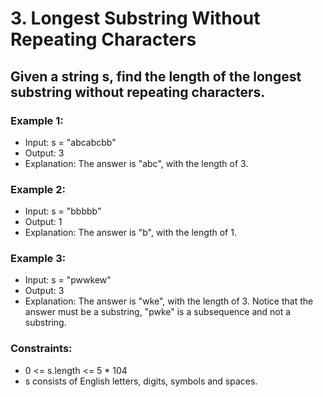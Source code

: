 # 3. Longest Substring Without Repeating Characters
## Given a string s, find the length of the longest substring without repeating characters.

### Example 1:

- Input: s = "abcabcbb"
- Output: 3
- Explanation: The answer is "abc", with the length of 3.

### Example 2:

- Input: s = "bbbbb"
- Output: 1
- Explanation: The answer is "b", with the length of 1.

### Example 3:

- Input: s = "pwwkew"
- Output: 3
- Explanation: The answer is "wke", with the length of 3.
Notice that the answer must be a substring, "pwke" is a subsequence and not a substring.
 

### Constraints:

- 0 <= s.length <= 5 * 104
- s consists of English letters, digits, symbols and spaces.